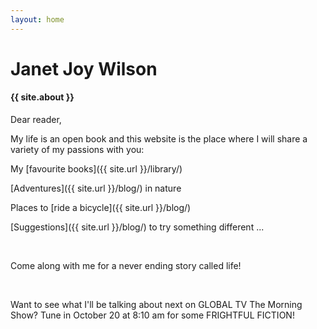 ```yaml
---
layout: home
---
```


# Janet Joy Wilson

#### {{ site.about }}

Dear reader,

My life is an open book and this website is the place where I will share a variety of my passions with you:

My [favourite books]({{ site.url }}/library/)

[Adventures]({{ site.url }}/blog/) in nature

Places to [ride a bicycle]({{ site.url }}/blog/)

[Suggestions]({{ site.url }}/blog/) to try something different ...

<br />

Come along with me for a never ending story called life!

<br />

Want to see what I'll be talking about next on GLOBAL TV The Morning Show? Tune in October 20 at 8:10 am for some FRIGHTFUL FICTION!
